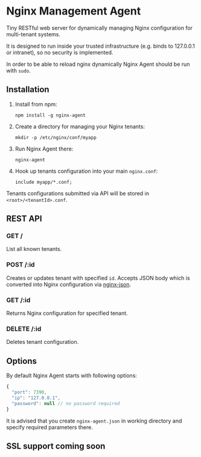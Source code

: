 # Nginx Management Agent

Tiny RESTful web server for dynamically managing Nginx configuration for
multi-tenant systems.

It is designed to run inside your trusted infrastructure
(e.g. binds to 127.0.0.1 or intranet), so no security is implemented.

In order to be able to reload nginx dynamically Nginx Agent should
be run with `sudo`.

## Installation

1. Install from npm:

    ```
    npm install -g nginx-agent
    ```

2. Create a directory for managing your Nginx tenants:

   ```
   mkdir -p /etc/nginx/conf/myapp
   ```
   
3. Run Nginx Agent there:

   ```
   nginx-agent
   ```
   
4. Hook up tenants configuration into your main `nginx.conf`:

   ```
   include myapp/*.conf;
   ```

Tenants configurations submitted via API will be stored in
`<root>/<tenantId>.conf`.

## REST API

### GET /

List all known tenants.

### POST /:id

Creates or updates tenant with specified `id`. Accepts JSON body which is converted
into Nginx configuration via [nginx-json](https://github.com/prstr/nginx-json).

### GET /:id

Returns Nginx configuration for specified tenant.

### DELETE /:id

Deletes tenant configuration.

## Options

By default Nginx Agent starts with following options:

```js
{
  "port": 7390,
  "ip": "127.0.0.1",
  "password": null // no password required
}
```

It is advised that you create `nginx-agent.json` in working directory
and specify required parameters there.

## SSL support coming soon




